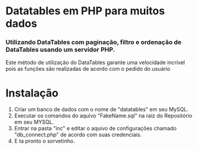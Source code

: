 # Datatables em PHP para muitos dados

<h3>Utilizando DataTables com paginação, filtro e ordenação de DataTables usando um servidor PHP.</h3>
<p>Este método de utilização do DataTables garante uma velocidade incrível pois as funções são realizadas de acordo com o pedido do usuário</p>

# Instalação

<ol>
  <li>Criar um banco de dados com o nome de "datatables" em seu MySQL.</li>
  <li>Executar os comandos do aquivo "FakeName.sql" na raiz do Repositório em seu MYSQL.</li>
  <li>Entrar na pasta "inc" e editar o aquivo de configurações chamado "db_connect.php" de acordo com suas credenciais.</li>
  <li>E ta pronto o sorvetinho.</li>
</ol>

